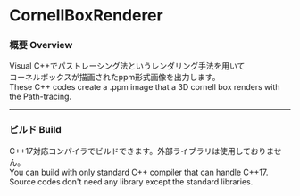 # CornellBoxRenderer

### 概要 Overview

Visual C++でパストレーシング法というレンダリング手法を用いて       
コーネルボックスが描画されたppm形式画像を出力します。     
These C++ codes create a .ppm image that a 3D cornell box renders with the Path-tracing.     
***
### ビルド Build
C++17対応コンパイラでビルドできます。外部ライブラリは使用しておりません。     
You can build with only standard C++ compiler that can handle C++17.     
Source codes don't need any library except the standard libraries.
